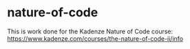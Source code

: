 # nature-of-code

This is work done for the Kadenze Nature of Code course: https://www.kadenze.com/courses/the-nature-of-code-ii/info
